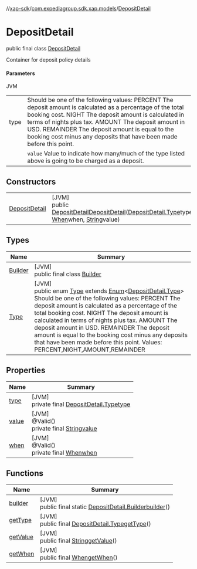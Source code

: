//[xap-sdk](../../../index.md)/[com.expediagroup.sdk.xap.models](../index.md)/[DepositDetail](index.md)

# DepositDetail

public final class [DepositDetail](index.md)

Container for deposit policy details

#### Parameters

JVM

| | |
|---|---|
| type | Should be one of the following values: PERCENT The deposit amount is calculated as a percentage of the total booking cost. NIGHT The deposit amount is calculated in terms of nights plus tax. AMOUNT The deposit amount in USD. REMAINDER The deposit amount is equal to the booking cost minus any deposits that have been made before this point. |
|  | `value` Value to indicate how many/much of the type listed above is going to be charged as a deposit. |

## Constructors

| | |
|---|---|
| [DepositDetail](-deposit-detail.md) | [JVM]<br>public [DepositDetail](index.md)[DepositDetail](-deposit-detail.md)([DepositDetail.Type](-type/index.md)type, [When](../-when/index.md)when, [String](https://docs.oracle.com/javase/8/docs/api/java/lang/String.html)value) |

## Types

| Name | Summary |
|---|---|
| [Builder](-builder/index.md) | [JVM]<br>public final class [Builder](-builder/index.md) |
| [Type](-type/index.md) | [JVM]<br>public enum [Type](-type/index.md) extends [Enum](https://docs.oracle.com/javase/8/docs/api/java/lang/Enum.html)&lt;[DepositDetail.Type](-type/index.md)&gt;<br>Should be one of the following values: PERCENT The deposit amount is calculated as a percentage of the total booking cost. NIGHT The deposit amount is calculated in terms of nights plus tax. AMOUNT The deposit amount in USD. REMAINDER The deposit amount is equal to the booking cost minus any deposits that have been made before this point. Values: PERCENT,NIGHT,AMOUNT,REMAINDER |

## Properties

| Name | Summary |
|---|---|
| [type](index.md#240682447%2FProperties%2F699445674) | [JVM]<br>private final [DepositDetail.Type](-type/index.md)[type](index.md#240682447%2FProperties%2F699445674) |
| [value](index.md#-203839264%2FProperties%2F699445674) | [JVM]<br>@Valid()<br>private final [String](https://docs.oracle.com/javase/8/docs/api/java/lang/String.html)[value](index.md#-203839264%2FProperties%2F699445674) |
| [when](index.md#646900175%2FProperties%2F699445674) | [JVM]<br>@Valid()<br>private final [When](../-when/index.md)[when](index.md#646900175%2FProperties%2F699445674) |

## Functions

| Name | Summary |
|---|---|
| [builder](builder.md) | [JVM]<br>public final static [DepositDetail.Builder](-builder/index.md)[builder](builder.md)() |
| [getType](get-type.md) | [JVM]<br>public final [DepositDetail.Type](-type/index.md)[getType](get-type.md)() |
| [getValue](get-value.md) | [JVM]<br>public final [String](https://docs.oracle.com/javase/8/docs/api/java/lang/String.html)[getValue](get-value.md)() |
| [getWhen](get-when.md) | [JVM]<br>public final [When](../-when/index.md)[getWhen](get-when.md)() |
